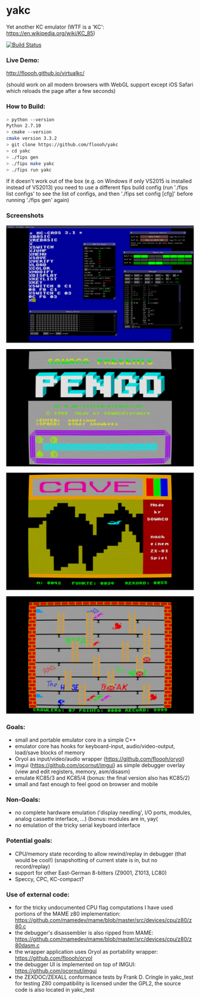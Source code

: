 # yakc
Yet another KC emulator (WTF is a 'KC': https://en.wikipedia.org/wiki/KC_85)

[![Build Status](https://travis-ci.org/floooh/yakc.svg)](https://travis-ci.org/floooh/yakc)

### Live Demo:

http://floooh.github.io/virtualkc/

(should work on all modern browsers with WebGL support except iOS Safari which reloads the page after a few seconds)

### How to Build:

```bash
> python --version
Python 2.7.10
> cmake --version
cmake version 3.3.2
> git clone https://github.com/floooh/yakc
> cd yakc
> ./fips gen
> ./fips make yakc
> ./fips run yakc
```

If it doesn't work out of the box (e.g. on Windows if only VS2015 is installed instead of VS2013) you need to use a different fips build config (run './fips list configs' to see the list of configs, and then './fips set config [cfg]' before running './fips gen' again)

### Screenshots

![Overlay UI](misc/debug_ui.png)

![Pengo Intro Screen](misc/pengo_menu.png)

![Cave](misc/cave.png)

![House Ingame](misc/house_ingame.png)

### Goals:
- small and portable emulator core in a simple C++
- emulator core has hooks for keyboard-input, audio/video-output, load/save blocks of memory
- Oryol as input/video/audio wrapper (https://github.com/floooh/oryol)
- imgui (https://github.com/ocornut/imgui) as simple debugger overlay (view and edit registers, memory, asm/disasm)
- emulate KC85/3 and KC85/4 (bonus: the final version also has KC85/2)
- small and fast enough to feel good on browser and mobile 

### Non-Goals:
- no complete hardware emulation ('display needling', I/O ports, modules, analog cassette interface, ...) (bonus: modules are in, yay(
- no emulation of the tricky serial keyboard interface

### Potential goals:
- CPU/memory state recording to allow rewind/replay in debugger (that would be cool!) (snapshotting of current state is in, but no record/replay)
- support for other East-German 8-bitters (Z9001, Z1013, LC80)
- Speccy, CPC, KC-compact?

### Use of external code:

- for the tricky undocumented CPU flag computations I have used portions of the
MAME z80 implementation: https://github.com/mamedev/mame/blob/master/src/devices/cpu/z80/z80.c
- the debugger's disassembler is also ripped from MAME: 
https://github.com/mamedev/mame/blob/master/src/devices/cpu/z80/z80dasm.c
- the wrapper application uses Oryol as portability wrapper:
https://github.com/floooh/oryol
- the debugger UI is implemented on top of IMGUI:
https://github.com/ocornut/imgui
- the ZEXDOC/ZEXALL conformance tests by Frank D. Cringle in yakc_test 
for testing Z80 compatibility is licensed under the GPL2, the source code 
is also located in yakc_test
